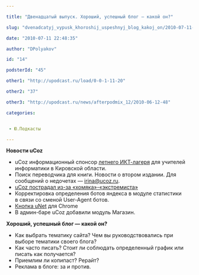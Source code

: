 ```yaml
---

title: "Двенадцатый выпуск. Хороший, успешный блог — какой он?"

slug: "dvenadcatyj_vypusk_khoroshij_uspeshnyj_blog_kakoj_on/2010-07-11-14"

date: "2010-07-11 22:48:35"

author: "DPolyakov"

id: "14"

podsterId: "45"

other1: "http://upodcast.ru/load/0-0-1-11-20"

other2: "37"

other3: "http://upodcast.ru/news/afterpodmix_12/2010-06-12-48"

categories:


 - Ю.Подкасты

---
```

**Новости uCoz**

*   uCoz информационный спонсор [летнего ИКТ-лагеря](http://vcamp.krcdo.ru/) для учителей информатики в Кировской области.
*   Поиск переводчика для книги. Новости о втором издании. Для сообщений о недочетах — irina@ucoz.ru.
*   [uCoz пострадал из-за «хомяка»-«экстремиста»](http://roem.ru/2010/06/30/ucoz_volgatelecom_ban/)
*   Корректировка определения ботов яндекса в модуле статистики в связи со сменой User-Agent ботов.
*   [Кнопка uNet](http://utoolbar.ucoz.net/ulogin/chrome/ulogin.crx) для Chrome
*   В админ-баре uCoz добавили модуль Магазин.

  
**Хороший, успешный блог — какой он?**

*   Как выбрать тематику сайта? Чем вы руководствовались при выборе тематики своего блога?
*   Как часто писать? Стоит ли соблюдать определенный график или писать как получается?
*   Приемлим ли копипаст? Рерайт?
*   Реклама в блоге: за и против.